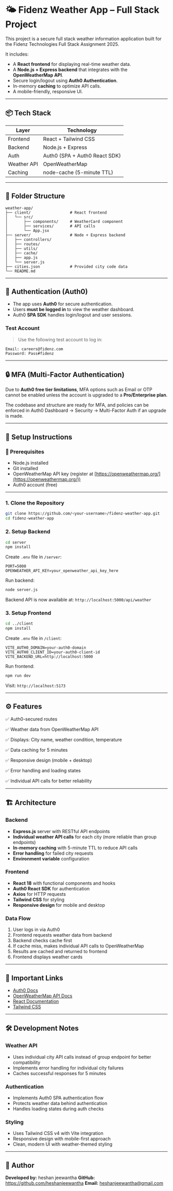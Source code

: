 # 🌤️ Fidenz Weather App – Full Stack Project

This project is a secure full stack weather information application built for the Fidenz Technologies Full Stack Assignment 2025.

It includes:

- A **React frontend** for displaying real-time weather data.
- A **Node.js + Express backend** that integrates with the **OpenWeatherMap API**.
- Secure login/logout using **Auth0 Authentication**.
- In-memory **caching** to optimize API calls.
- A mobile-friendly, responsive UI.

---

## 📦 Tech Stack

| Layer           | Technology                  |
|----------------|-----------------------------|
| Frontend       | React + Tailwind CSS        |
| Backend        | Node.js + Express           |
| Auth           | Auth0 (SPA + Auth0 React SDK) |
| Weather API    | OpenWeatherMap              |
| Caching        | node-cache (5-minute TTL)   |

---

## 📁 Folder Structure

```
weather-app/
├── client/                 # React frontend
│   └── src/
│       ├── components/     # WeatherCard component
│       ├── services/       # API calls
│       └── App.jsx
├── server/                 # Node + Express backend
│   ├── controllers/
│   ├── routes/
│   ├── utils/
│   ├── cache/
│   ├── app.js
│   └── server.js
├── cities.json             # Provided city code data
└── README.md
```

---

## 🔐 Authentication (Auth0)

- The app uses **Auth0** for secure authentication.
- Users **must be logged in** to view the weather dashboard.
- Auth0 **SPA SDK** handles login/logout and user sessions.

### Test Account

> Use the following test account to log in:

```
Email: careers@fidenz.com
Password: Pass#fidenz
```

---

## 🔒 MFA (Multi-Factor Authentication)

Due to **Auth0 free tier limitations**, MFA options such as Email or OTP cannot be enabled unless the account is upgraded to a **Pro/Enterprise plan**.

The codebase and structure are ready for MFA, and policies can be enforced in Auth0 Dashboard → Security → Multi-Factor Auth if an upgrade is made.

---

## 🚀 Setup Instructions

### 📌 Prerequisites

- Node.js installed
- Git installed
- OpenWeatherMap API key (register at [https://openweathermap.org/](https://openweathermap.org/))
- Auth0 account (free)

---

### 1. Clone the Repository

```bash
git clone https://github.com/<your-username>/fidenz-weather-app.git
cd fidenz-weather-app
```

### 2. Setup Backend

```bash
cd server
npm install
```

Create `.env` file in `/server`:

```env
PORT=5000
OPENWEATHER_API_KEY=your_openweather_api_key_here
```

Run backend:

```bash
node server.js
```

Backend API is now available at: `http://localhost:5000/api/weather`

### 3. Setup Frontend

```bash
cd ../client
npm install
```

Create `.env` file in `/client`:

```env
VITE_AUTH0_DOMAIN=your-auth0-domain
VITE_AUTH0_CLIENT_ID=your-auth0-client-id
VITE_BACKEND_URL=http://localhost:5000
```

Run frontend:

```bash
npm run dev
```

Visit: `http://localhost:5173`

---

## ⚙️ Features

✅ Auth0-secured routes

✅ Weather data from OpenWeatherMap API

✅ Displays: City name, weather condition, temperature

✅ Data caching for 5 minutes

✅ Responsive design (mobile + desktop)

✅ Error handling and loading states

✅ Individual API calls for better reliability

---

## 🏗️ Architecture

### Backend
- **Express.js** server with RESTful API endpoints
- **Individual weather API calls** for each city (more reliable than group endpoints)
- **In-memory caching** with 5-minute TTL to reduce API calls
- **Error handling** for failed city requests
- **Environment variable** configuration

### Frontend
- **React 18** with functional components and hooks
- **Auth0 React SDK** for authentication
- **Axios** for HTTP requests
- **Tailwind CSS** for styling
- **Responsive design** for mobile and desktop

### Data Flow
1. User logs in via Auth0
2. Frontend requests weather data from backend
3. Backend checks cache first
4. If cache miss, makes individual API calls to OpenWeatherMap
5. Results are cached and returned to frontend
6. Frontend displays weather cards

---



## 🔗 Important Links

- [Auth0 Docs](https://auth0.com/docs)
- [OpenWeatherMap API Docs](https://openweathermap.org/api)
- [React Documentation](https://react.dev/)
- [Tailwind CSS](https://tailwindcss.com/)

---

## 🛠️ Development Notes

### Weather API
- Uses individual city API calls instead of group endpoint for better compatibility
- Implements error handling for individual city failures
- Caches successful responses for 5 minutes

### Authentication
- Implements Auth0 SPA authentication flow
- Protects weather data behind authentication
- Handles loading states during auth checks

### Styling
- Uses Tailwind CSS v4 with Vite integration
- Responsive design with mobile-first approach
- Clean, modern UI with weather-themed styling

---

## 🙌 Author

**Developed by:** heshan jeewantha 
**GitHub:** https://github.com/heshanjeewantha
**Email:** heshanjeewantha@gmail.com




